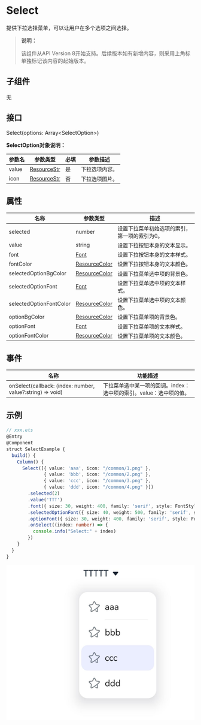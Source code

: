#  Select

提供下拉选择菜单，可以让用户在多个选项之间选择。

>  **说明：** 
>
>  该组件从API Version 8开始支持。后续版本如有新增内容，则采用上角标单独标记该内容的起始版本。

## 子组件

无

## 接口

Select(options: Array\<SelectOption\>)

**SelectOption对象说明：**

| 参数名 | 参数类型                            | 必填 | 参数描述       |
| ------ | ----------------------------------- | ---- | -------------- |
| value  | [ResourceStr](ts-types.md) | 是   | 下拉选项内容。 |
| icon   | [ResourceStr](ts-types.md) | 否   | 下拉选项图片。 |

## 属性

| 名称                    | 参数类型                              | 描述                                          |
| ----------------------- | ------------------------------------- | --------------------------------------------- |
| selected                | number                                | 设置下拉菜单初始选项的索引，第一项的索引为0。 |
| value                   | string                                | 设置下拉按钮本身的文本显示。                  |
| font                    | [Font](ts-types.md)          | 设置下拉按钮本身的文本样式。                  |
| fontColor               | [ResourceColor](ts-types.md) | 设置下拉按钮本身的文本颜色。                  |
| selectedOptionBgColor   | [ResourceColor](ts-types.md) | 设置下拉菜单选中项的背景色。                  |
| selectedOptionFont      | [Font](ts-types.md)          | 设置下拉菜单选中项的文本样式。                |
| selectedOptionFontColor | [ResourceColor](ts-types.md) | 设置下拉菜单选中项的文本颜色。                |
| optionBgColor           | [ResourceColor](ts-types.md) | 设置下拉菜单项的背景色。                      |
| optionFont              | [Font](ts-types.md)          | 设置下拉菜单项的文本样式。                    |
| optionFontColor         | [ResourceColor](ts-types.md) | 设置下拉菜单项的文本颜色。                    |

## 事件

| 名称                                       | 功能描述                                   |
| ---------------------------------------- | -------------------------------------- |
| onSelect(callback: (index: number, value?:string) => void) | 下拉菜单选中某一项的回调。index：选中项的索引。value：选中项的值。 |

##  示例

```ts
// xxx.ets
@Entry
@Component
struct SelectExample {
  build() {
    Column() {
      Select([{ value: 'aaa', icon: "/common/1.png" },
              { value: 'bbb', icon: "/common/2.png" },
              { value: 'ccc', icon: "/common/3.png" },
              { value: 'ddd', icon: "/common/4.png" }])
        .selected(2)
        .value('TTT')
        .font({ size: 30, weight: 400, family: 'serif', style: FontStyle.Normal })
        .selectedOptionFont({ size: 40, weight: 500, family: 'serif', style: FontStyle.Normal })
        .optionFont({ size: 30, weight: 400, family: 'serif', style: FontStyle.Normal })
        .onSelect((index: number) => {
          console.info("Select:" + index)
        })
    }
  }
}
```

![](figures/select.png)